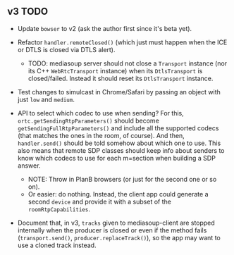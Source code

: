 ## v3 TODO

* Update `bowser` to v2 (ask the author first since it's beta yet).

* Refactor `handler.remoteClosed()` (which just must happen when the ICE or DTLS is closed via DTLS alert).
  - TODO: mediasoup server should not close a `Transport` instance (nor its C++ `WebRtcTransport` instance) when its `DtlsTransport` is closed/failed. Instead it should reset its `DtlsTransport` instance.  

* Test changes to simulcast in Chrome/Safari by passing an object with just `low` and `medium`.

* API to select which codec to use when sending? For this, `ortc.getSendingRtpParameters()` should become `getSendingFullRtpParameters()` and include all the supported codecs (that matches the ones in the room, of course). And then, `handler.send()` should be told somehow about which one to use. This also means that remote SDP classes should keep info about senders to know which codecs to use for each m=section when building a SDP answer.
  - NOTE: Throw in PlanB browsers (or just for the second one or so on).
  - Or easier: do nothing. Instead, the client app could generate a second `device` and provide it with a subset of the `roomRtpCapabilities`.

* Document that, in v3, `tracks` given to mediasoup-client are stopped internally when the producer is closed or even if the method fails (`transport.send()`, `producer.replaceTrack()`), so the app may want to use a cloned track instead.
